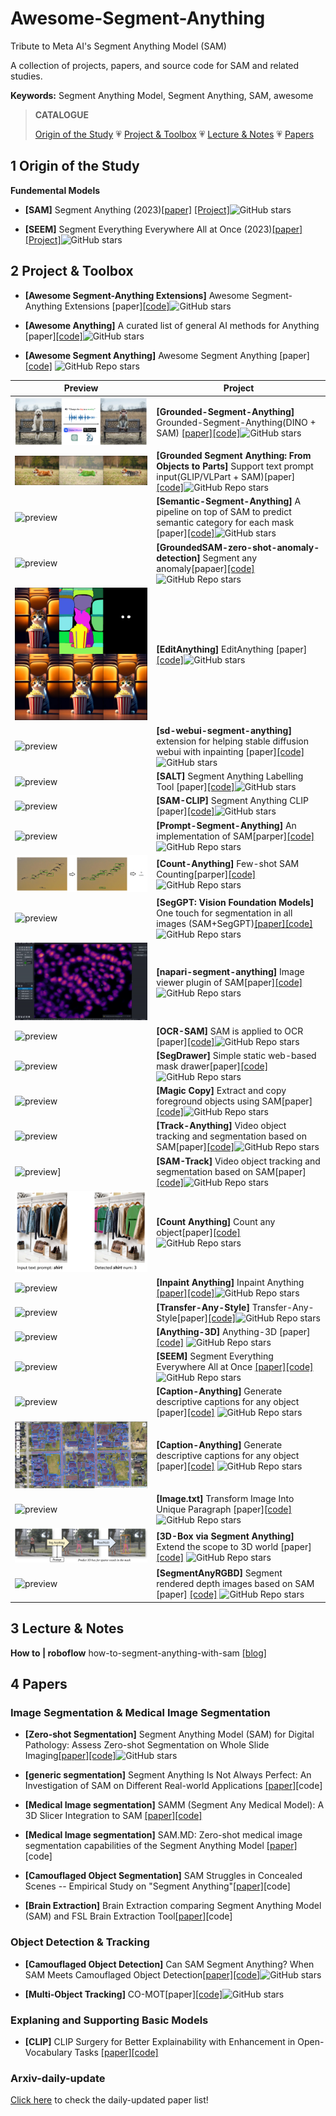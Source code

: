 # Awesome-Segment-Anything

Tribute to Meta AI's Segment Anything Model (SAM)

A collection of projects, papers, and source code for SAM and related studies.

**Keywords:** Segment Anything Model, Segment Anything, SAM, awesome

> **CATALOGUE**
>
>[Origin of the Study](#quick-start) :heartpulse: [Project & Toolbox](#tool) :heartpulse: [Lecture & Notes](#workshop) :heartpulse: [Papers](#papers-by-categories)

## 1 Origin of the Study <span id='quick-start'></span>

**Fundemental Models**

+ **[SAM]** Segment Anything (2023)[[paper]](https://arxiv.org/pdf/2304.02643.pdf) [[Project]](https://github.com/facebookresearch/segment-anything)![GitHub stars](https://img.shields.io/github/stars/facebookresearch/segment-anything.svg?logo=github&label=Stars)

+ **[SEEM]** Segment Everything Everywhere All at Once (2023)[[paper]](https://arxiv.org/pdf/2304.06718.pdf)[[Project]](https://github.com/UX-Decoder/Segment-Everything-Everywhere-All-At-Once)![GitHub stars](https://img.shields.io/github/stars/UX-Decoder/Segment-Everything-Everywhere-All-At-Once.svg?logo=github&label=Stars)

## 2 Project & Toolbox<span id='tool'>
  

+ **[Awesome Segment-Anything Extensions]** Awesome Segment-Anything Extensions [paper][[code]](https://github.com/JerryX1110/awesome-segment-anything-extensions)![GitHub stars](https://img.shields.io/github/stars/JerryX1110/awesome-segment-anything-extensions.svg?logo=github&label=Stars)

+ **[Awesome Anything]** A curated list of general AI methods for Anything [paper][[code]](https://github.com/VainF/Awesome-Anything)![GitHub stars](https://img.shields.io/github/stars/VainF/Awesome-Anything.svg?logo=github&label=Stars)

+ **[Awesome Segment Anything]** Awesome Segment Anything [paper][[code]]( https://github.com/Hedlen/awesome-segment-anything) ![GitHub Repo stars](https://img.shields.io/github/stars/Hedlen/awesome-segment-anything?logo=github&style=flat-square)

|Preview|Project|
|------|------|
|![preview](https://github.com/IDEA-Research/Grounded-Segment-Anything/raw/main/assets/acoustics/gsam_whisper_inpainting_demo.png)|**[Grounded-Segment-Anything]** Grounded-Segment-Anything(DINO + SAM) [[paper]](https://arxiv.org/abs/2303.05499)[[code]](https://github.com/IDEA-Research/Grounded-Segment-Anything)![GitHub stars](https://img.shields.io/github/stars/IDEA-Research/Grounded-Segment-Anything.svg?logo=github&label=Stars)|
|![preview](https://github.com/Cheems-Seminar/grounded-segment-any-parts/raw/main/assets/dog2zebra.jpg)|**[Grounded Segment Anything: From Objects to Parts]** Support text prompt input(GLIP/VLPart + SAM)[paper][[code]](https://github.com/Cheems-Seminar/grounded-segment-any-parts)![GitHub Repo stars](https://img.shields.io/github/stars/Cheems-Seminar/grounded-segment-any-parts?logo=github&style=flat-square)|
|![preview](https://github.com/fudan-zvg/Semantic-Segment-Anything/raw/main/figures/SSA_motivation.png)|**[Semantic-Segment-Anything]** A pipeline on top of SAM to predict semantic category for each mask [paper][[code]](https://github.com/fudan-zvg/Semantic-Segment-Anything)![GitHub stars](https://img.shields.io/github/stars/fudan-zvg/Semantic-Segment-Anything.svg?logo=github&label=Stars)|
|![preview](https://github.com/caoyunkang/GroundedSAM-zero-shot-anomaly-detection/raw/master/assets/demo_results.png)|**[GroundedSAM-zero-shot-anomaly-detection]** Segment any anomaly[papaer][[code]](https://github.com/caoyunkang/GroundedSAM-zero-shot-anomaly-detection)![GitHub Repo stars](https://img.shields.io/github/stars/caoyunkang/GroundedSAM-zero-shot-anomaly-detection?logo=github&style=flat-square)|
|![preview](https://github.com/sail-sg/EditAnything/raw/main/images/sample_cat_eye.jpg)|**[EditAnything]** EditAnything [paper][[code]](https://github.com/sail-sg/EditAnything)![GitHub stars](https://img.shields.io/github/stars/sail-sg/EditAnything.svg?logo=github&label=Stars)|
|![preview](https://user-images.githubusercontent.com/14961526/230437084-79ef6e02-a254-421e-bd4c-32e87415c623.png)|**[sd-webui-segment-anything]** extension for helping stable diffusion webui with inpainting [paper][[code]](https://github.com/continue-revolution/sd-webui-segment-anything)![GitHub stars](https://img.shields.io/github/stars/continue-revolution/sd-webui-segment-anything.svg?logo=github&label=Stars)|
|![preview](https://github.com/anuragxel/salt/raw/main/assets/how-it-works.gif)|**[SALT]** Segment Anything Labelling Tool [paper][[code]](https://github.com/anuragxel/salt)![GitHub stars](https://img.shields.io/github/stars/anuragxel/salt.svg?logo=github&label=Stars)|
|![preview](https://github.com/PengtaoJiang/SAM-CLIP/raw/main/imgs/pipeline.png)|**[SAM-CLIP]** Segment Anything CLIP [paper][[code]](https://github.com/PengtaoJiang/Segment-Anything-CLIP)![GitHub stars](https://img.shields.io/github/stars/PengtaoJiang/Segment-Anything-CLIP.svg?logo=github&label=Stars)|
|![preview](https://github.com/RockeyCoss/Prompt-Segment-Anything/raw/master/assets/example1.jpg)|**[Prompt-Segment-Anything]** An implementation of SAM[parper][[code]](https://github.com/RockeyCoss/Prompt-Segment-Anything)![GitHub Repo stars](https://img.shields.io/github/stars/RockeyCoss/Prompt-Segment-Anything?logo=github&style=flat-square)|
|![preview](https://github.com/Vision-Intelligence-and-Robots-Group/count-anything/raw/main/example.png)|**[Count-Anything]** Few-shot SAM Counting[parper][[code]](https://github.com/Vision-Intelligence-and-Robots-Group/count-anything)![GitHub Repo stars](https://img.shields.io/github/stars/Vision-Intelligence-and-Robots-Group/count-anything?logo=github&style=flat-square)|
|![preview](https://baai-seggpt.hf.space/file/rainbow2.gif)|**[SegGPT: Vision Foundation Models]** One touch for segmentation in all images (SAM+SegGPT)[[paper]](https://arxiv.org/abs/2304.03284)[[code]](https://github.com/baaivision/Painter)![GitHub Repo stars](https://img.shields.io/github/stars/baaivision/Painter?logo=github&style=flat-square)|
|![preview](https://github.com/QianXuna/Myimg/blob/main/image/ay0uq-jd22c.gif?raw=true)|**[napari-segment-anything]** Image viewer plugin of SAM[paper][[code]](https://github.com/JoOkuma/napari-segment-anything)![GitHub Repo stars](https://img.shields.io/github/stars/JoOkuma/napari-segment-anything?logo=github&style=flat-square)|
|![preview](https://github.com/yeungchenwa/OCR-SAM/raw/main/imgs/erase_vis.png) |**[OCR-SAM]** SAM is applied to OCR [paper][[code]](https://github.com/yeungchenwa/OCR-SAM#sam-for-text)![GitHub Repo stars](https://img.shields.io/github/stars/yeungchenwa/OCR-SAM?logo=github&style=flat-square)|
|![preview](https://github.com/lujiazho/SegDrawer/raw/main/example/demo.gif)|**[SegDrawer]** Simple static web-based mask drawer[paper][[code]](https://github.com/lujiazho/SegDrawer)![GitHub Repo stars](https://img.shields.io/github/stars/lujiazho/SegDrawer?logo=github&style=flat-square)|
|![preview](https://github.com/QianXuna/Myimg/blob/main/image/w3gjq-2pu51.gif?raw=true)|**[Magic Copy]** Extract and copy foreground objects using SAM[paper][[code]](https://github.com/kevmo314/magic-copy)![GitHub Repo stars](https://img.shields.io/github/stars/kevmo314/magic-copy?logo=github&style=flat-square)|
|![preview](https://github.com/QianXuna/Myimg/blob/main/image/tq67n-hjrc4.gif?raw=true)|**[Track-Anything]** Video object tracking and segmentation based on SAM[paper][[code]](https://github.com/gaomingqi/Track-Anything)![GitHub Repo stars](https://img.shields.io/github/stars/gaomingqi/Track-Anything?logo=github&style=flat-square)|
|![preview](https://github.com/z-x-yang/Segment-and-Track-Anything/raw/main/assets/demo_3x2.gif)]|**[SAM-Track]** Video object tracking and segmentation based on SAM[paper][[code]](https://github.com/z-x-yang/Segment-and-Track-Anything)![GitHub Repo stars](https://img.shields.io/github/stars/z-x-yang/Segment-and-Track-Anything?logo=github&style=flat-square)|
|![preview](https://github.com/ylqi/Count-Anything/raw/main/figures/example_1.png)|**[Count Anything]** Count any object[paper][[code]](https://github.com/ylqi/Count-Anything)![GitHub Repo stars](https://img.shields.io/github/stars/ylqi/Count-Anything?logo=github&style=flat-square)|
|![preview](https://github.com/geekyutao/Inpaint-Anything/raw/main/example/MainFramework.png)|**[Inpaint Anything]** Inpaint Anything [[paper]](https://arxiv.org/abs/2304.06790)[[code]](https://github.com/geekyutao/Inpaint-Anything)![GitHub Repo stars](https://img.shields.io/github/stars/geekyutao/Inpaint-Anything?logo=github&style=flat-square)|
|![preview](https://github.com/Huage001/Transfer-Any-Style/raw/main/picture/demo3.gif)|**[Transfer-Any-Style]** Transfer-Any-Style[paper][[code]](https://github.com/Huage001/Transfer-Any-Style)![GitHub Repo stars](https://img.shields.io/github/stars/Huage001/Transfer-Any-Style?logo=github&style=flat-square)|
|![preview](https://github.com/Anything-of-anything/Anything-3D/raw/main/novel-view/assets/1.jpeg)|**[Anything-3D]** Anything-3D [paper][[code]](https://github.com/Anything-of-anything/Anything-3D) ![GitHub Repo stars](https://img.shields.io/github/stars/Anything-of-anything/Anything-3D?logo=github&style=flat-square)|
|![preview](https://github.com/UX-Decoder/Segment-Everything-Everywhere-All-At-Once/raw/main/assets/teaser_new.png?raw=true)|**[SEEM]** Segment Everything Everywhere All at Once [[paper]](https://arxiv.org/pdf/2304.06718.pdf)[[code]](https://github.com/UX-Decoder/Segment-Everything-Everywhere-All-At-Once) ![GitHub Repo stars](https://img.shields.io/github/stars/UX-Decoder/Segment-Everything-Everywhere-All-At-Once?logo=github&style=flat-square)|
|![preview](https://github.com/ttengwang/Caption-Anything/raw/main/assets/qingming.gif)|**[Caption-Anything]** Generate descriptive captions for any object [paper][[code]](https://github.com/ttengwang/Caption-Anything) ![GitHub Repo stars](https://img.shields.io/github/stars/ttengwang/Caption-Anything?logo=github&style=flat-square)|
|![preview]( https://github.com/QianXuna/Myimg/blob/main/image/Ysq3u7E.png?raw=true)|**[Caption-Anything]** Generate descriptive captions for any object [paper][[code]](https://github.com/opengeos/segment-geospatial) ![GitHub Repo stars](https://img.shields.io/github/stars/opengeos/segment-geospatial?logo=github&style=flat-square)|
|![preview]( https://github.com/showlab/Image2Paragraph/raw/main/examples/introduction.png)|**[Image.txt]** Transform Image Into Unique Paragraph [paper][[code]](https://github.com/showlab/Image2Paragraph) ![GitHub Repo stars](https://img.shields.io/github/stars/showlab/Image2Paragraph?logo=github&style=flat-square)|
|![preview](https://github.com/dvlab-research/3D-Box-Segment-Anything/raw/main/images/sam-voxelnext.png)|**[3D-Box via Segment Anything]** Extend the scope to 3D world [paper][[code]](https://github.com/dvlab-research/3D-Box-Segment-Anything) ![GitHub Repo stars](https://img.shields.io/github/stars/dvlab-research/3D-Box-Segment-Anything?logo=github&style=flat-square)|
|![preview]( https://github.com/Jun-CEN/SegmentAnyRGBD/blob/main/resources/comparison.png)|**[SegmentAnyRGBD]** Segment rendered depth images based on SAM [paper] [[code]](https://github.com/Jun-CEN/SegmentAnyRGBD) ![GitHub Repo stars](https://github.com/Jun-CEN/SegmentAnyRGBD?logo=github&style=flat-square)|

## 3 Lecture & Notes<span id='workshop'>

**How to | roboflow** how-to-segment-anything-with-sam [[blog]](https://github.com/roboflow/notebooks/blob/main/notebooks/how-to-segment-anything-with-sam.ipynb)


## 4 Papers <span id='papers-by-categories'></span>
  
### Image Segmentation & Medical Image Segmentation

+ **[Zero-shot Segmentation]** Segment Anything Model (SAM) for Digital Pathology: Assess Zero-shot Segmentation on Whole Slide Imaging[[paper]](https://arxiv.org/abs/2304.04155)[[code]](https://github.com/BingfengYan/VISAM)![GitHub stars](https://img.shields.io/github/stars/BingfengYan/VISAM.svg?logo=github&label=Stars)

+ **[generic segmentation]** Segment Anything Is Not Always Perfect: An Investigation of SAM on Different Real-world Applications [[paper]](http://arxiv.org/abs/2304.05750v2)[code]
+ **[Medical Image segmentation]** SAMM (Segment Any Medical Model): A 3D Slicer Integration to SAM [[paper]](http://arxiv.org/abs/2304.05622v1)[[code]](https://github.com/bingogome/samm)

+ **[Medical Image segmentation]** SAM.MD: Zero-shot medical image segmentation capabilities of the Segment Anything Model [[paper]](http://arxiv.org/abs/2304.05396v1) [code]

+ **[Camouflaged Object Segmentation]** SAM Struggles in Concealed Scenes -- Empirical Study on "Segment Anything"[[paper]](https://arxiv.org/abs/2304.06022)[code]

+ **[Brain Extraction]** Brain Extraction comparing Segment Anything Model (SAM) and FSL Brain Extraction Tool[[paper]](https://arxiv.org/abs/2304.04738)[code]

### Object Detection & Tracking

+ **[Camouflaged Object Detection]** Can SAM Segment Anything? When SAM Meets Camouflaged Object Detection[[paper]](https://arxiv.org/abs/2304.04709)[[code]](https://github.com/luckybird1994/SAMCOD)![GitHub stars](https://img.shields.io/github/stars/luckybird1994/SAMCOD.svg?logo=github&label=Stars)

+ **[Multi-Object Tracking]** CO-MOT[paper][[code]](https://github.com/BingfengYan/VISAM)![GitHub stars](https://img.shields.io/github/stars/BingfengYan/VISAM.svg?logo=github&label=Stars)

### Explaning and Supporting Basic Models

+ **[CLIP]** CLIP Surgery for Better Explainability with Enhancement in Open-Vocabulary Tasks [[paper]](http://arxiv.org/abs/2304.05653v1)[[code]](https://github.com/xmed-lab/clip_surgery)

### Arxiv-daily-update
[Click here](https://github.com/Vision-Intelligence-and-Robots-Group/Awesome-Segment-Anything-Model/blob/main/arxiv-daily-docs/README.md) to check the daily-updated paper list!

